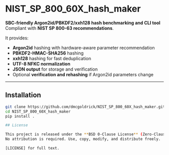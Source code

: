 # NIST_SP_800_60X_hash_maker

**SBC-friendly Argon2id/PBKDF2/xxh128 hash benchmarking and CLI tool**  
Compliant with **NIST SP 800-63 recommendations**.

It provides:

- **Argon2id** hashing with hardware-aware parameter recommendation  
- **PBKDF2-HMAC-SHA256** hashing  
- **xxh128** hashing for fast deduplication  
- **UTF-8 NFKC normalization**  
- **JSON output** for storage and verification  
- Optional **verification and rehashing** if Argon2id parameters change

---

## Installation

```bash
git clone https://github.com/dmcgoldrick/NIST_SP_800_60X_hash_maker.git
cd NIST_SP_800_60X_hash_maker
pip install .

## License

This project is released under the **BSD 0-Clause License** (Zero-Clause BSD).  
No attribution is required. Use, copy, modify, and distribute freely.

[LICENSE] for full text.

